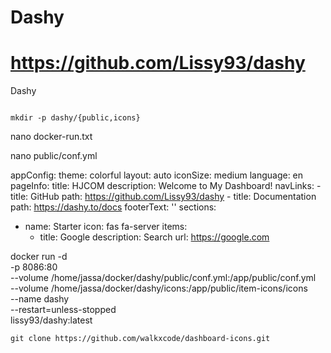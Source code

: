 # Dashy

# https://github.com/Lissy93/dashy
Dashy
```wrap

mkdir -p dashy/{public,icons}
```
nano docker-run.txt

nano public/conf.yml


appConfig:
  theme: colorful
  layout: auto
  iconSize: medium
  language: en
pageInfo:
  title: HJCOM
  description: Welcome to My Dashboard!
  navLinks:
    - title: GitHub
      path: https://github.com/Lissy93/dashy
    - title: Documentation
      path: https://dashy.to/docs
  footerText: ''
sections:
  - name: Starter
    icon: fas fa-server
    items:
      - title: Google
        description: Search
        url: https://google.com

docker run -d \
  -p 8086:80 \
  --volume /home/jassa/docker/dashy/public/conf.yml:/app/public/conf.yml \
  --volume /home/jassa/docker/dashy/icons:/app/public/item-icons/icons \
  --name dashy \
  --restart=unless-stopped \
  lissy93/dashy:latest
```
git clone https://github.com/walkxcode/dashboard-icons.git
